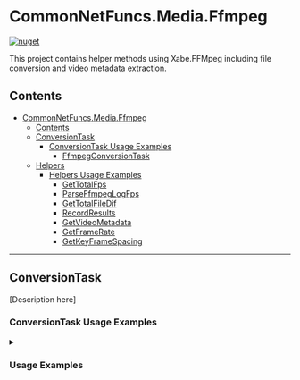 # CommonNetFuncs.Media.Ffmpeg

[![nuget](https://img.shields.io/nuget/dt/CommonNetFuncs.Media.Ffmpeg)](https://www.nuget.org/packages/CommonNetFuncs.Media.Ffmpeg/)

This project contains helper methods using Xabe.FFMpeg including file conversion and video metadata extraction.

## Contents

- [CommonNetFuncs.Media.Ffmpeg](#commonnetfuncsmediaffmpeg)
  - [Contents](#contents)
  - [ConversionTask](#conversiontask)
    - [ConversionTask Usage Examples](#conversiontask-usage-examples)
      - [FfmpegConversionTask](#ffmpegconversiontask)
  - [Helpers](#helpers)
    - [Helpers Usage Examples](#helpers-usage-examples)
      - [GetTotalFps](#gettotalfps)
      - [ParseFfmpegLogFps](#parseffmpeglogfps)
      - [GetTotalFileDif](#gettotalfiledif)
      - [RecordResults](#recordresults)
      - [GetVideoMetadata](#getvideometadata)
      - [GetFrameRate](#getframerate)
      - [GetKeyFrameSpacing](#getkeyframespacing)

---

## ConversionTask

[Description here]

### ConversionTask Usage Examples

<details>
<summary><h3>Usage Examples</h3></summary>

#### FfmpegConversionTask

Run a task using FFmpeg CLI commands or built-in Xabe.FFmpeg configurations. Outputs standardized information emitted by FFmpeg during conversion.

```cs
bool success = await ConversionTask.FfmpegConversionTask(
  @"C:\path\to\source\file.mp4", // File to convert
  "ConvertedFile.mp4", // Output file name
  "-c:v libsvtav1 -c:a copy -row-mt true -crf 29 -preset 4 -g 290 -cpu-used 0 -movflags faststart -fpsmax 30 -svtav1-params tune=0:scd=1:scm=0:fast-decode=1 -pix_fmt yuv420p10le -y"; // FFMpeg command line arguments
); // Outputs progress and returns true if successful. "ConvertedFile.mp4" will be emitted
```

---

## Helpers

Helper methods to make using FFMpeg easier, including getting attributes using FFMpeg as well as parsing FFMpeg output.

### Helpers Usage Examples

<details>
<summary><h3>Usage Examples</h3></summary>

#### GetTotalFps

Gets the total frames per second (FPS) conversion rate of all videos being converted and sharing the same fpsDict (ConcurrentDictionary<int, decimal> where the key is the ID of the conversion task and the value is the conversion rate in FPS for that task).

```cs
decimal totalFps = Helpers.GetTotalFps(fpsDict); // Sum of all FPS values in fpsDict
```

#### ParseFfmpegLogFps

Extracts the FPS value from a given FFMpeg log line.

```cs
decimal fps = ffmpegLogLine.ParseFfmpegLogFps(); // Gets the FPS value as a decimal
```

#### GetTotalFileDif

Gets the total difference in file size between all source and destination files that have been processed and had their output recorded with [RecordResults](#recordresults) in a ConcurrentBag<string> object.

```cs
string totalDifference = Helpers.GetTotalFileDif(conversionOutputs); // -543.21 MB <-- all outputs are 543.21 MB smaller than all of their source files
```

#### RecordResults

Records the results of a conversion task, including file name, success status, original file size, and converted file size, into a ConcurrentBag<string> for later retrieval and optionally to a text file as well.

```cs
Helpers.RecordResults(
  "FileToConvert.mp4", // Name of the file being converted
  true, // Success status
  conversionOutputs,// ConcurrentBag<string> to store results
  "ConversionResults.txt", // Optional file path to save results to
  1234567890, // Original file size in bytes
  987654321 // Converted file size in bytes
);

// Recorded output will be in the format:
// "FileName=FileToConvert.mp4,Success=true,OriginalSize=1.15 GB,EndSize=941.9 MB,SizeRatio=80%,SizeDif=-246,913,569"
```

#### GetVideoMetadata

Gets the specified metadata from a video file using FFMpeg. Valid metadata options are indicated using the EVideoMetadata enum.

```cs
@"C:\path\to\video.mp4".GetVideoMetadata(EVideoMetadata.Codec_Name); // Returns the codec name used to encode video.mp4
```

#### GetFrameRate

Gets the frame rate of the spcified video file using FFMpeg.

```cs
@"C:\path\to\video.mp4".GetFrameRate(); // Returns the frame rate of video.mp4 as a decimal ie 29.97
```

#### GetKeyFrameSpacing

Gets the key frame spacing of the specified video file using FFMpeg. Optionally specify

```cs
@"C:\path\to\video.mp4".GetKeyFrameSpacing(20, 30); // Returns the key frame spacing using the average of 20 samples that are 30 seconds long of video.mp4 as a decimal ie 30.0
```

</details>
